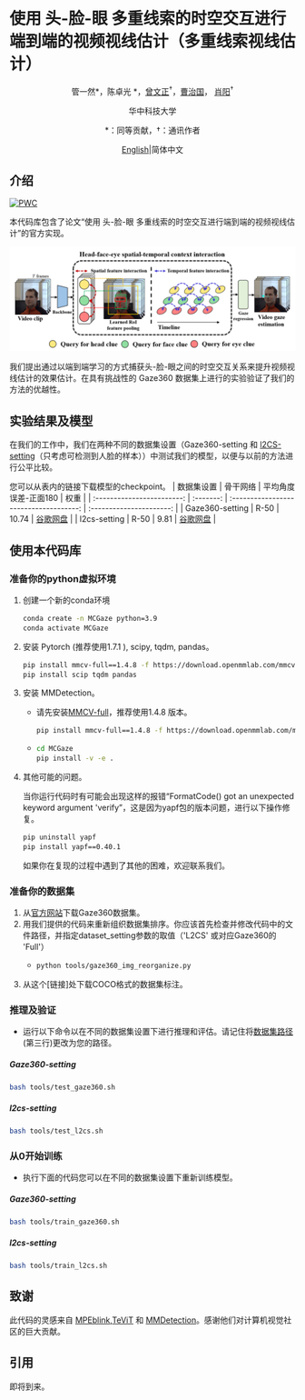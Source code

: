 # 使用 头-脸-眼 多重线索的时空交互进行端到端的视频视线估计（多重线索视线估计）
<div align="center">

管一然\*，陈卓光 \*，[曾文正](https://wenzhengzeng.github.io/)<sup>†</sup>，[曹治国](https://scholar.google.com/citations?user=396o2BAAAAAJ)， [肖阳](https://scholar.google.com/citations?user=NeKBuXEAAAAJ)<sup>†</sup> 

华中科技大学 

*：同等贡献，†：通讯作者

</div>


<div align="center">

[English](README.md)|简体中文

</div>

## 介绍
[![PWC](https://img.shields.io/endpoint.svg?url=https://paperswithcode.com/badge/end-to-end-video-gaze-estimation-via/gaze-estimation-on-gaze360)](https://paperswithcode.com/sota/gaze-estimation-on-gaze360?p=end-to-end-video-gaze-estimation-via)

本代码库包含了论文“使用 头-脸-眼 多重线索的时空交互进行端到端的视频视线估计”的官方实现。

<div align="center">

<img src="./fig1.png">

</div>

我们提出通过以端到端学习的方式捕获头-脸-眼之间的时空交互关系来提升视频视线估计的效果估计。在具有挑战性的 Gaze360 数据集上进行的实验验证了我们的方法的优越性。
## 实验结果及模型

在我们的工作中，我们在两种不同的数据集设置（Gaze360-setting 和 [l2CS-setting](https://github.com/Ahmednull/L2CS-Net)（只考虑可检测到人脸的样本））中测试我们的模型，以便与以前的方法进行公平比较。

您可以从表内的链接下载模型的checkpoint。
| 数据集设置                     | 骨干网络 | 平均角度误差-正面180                                   | 权重 |
| :------------------------: | :-------: | :------------------------------------: | :----------------------: |
| Gaze360-setting   | R-50    |  10.74            |           [谷歌网盘](https://drive.google.com/file/d/1ru0xhuB5N9kwvN9XLvZMQvVSfOgtbxmq/view?usp=share_link)        |
| l2cs-setting      | R-50    | 9.81        |         [谷歌网盘](https://drive.google.com/file/d/1frp_rmER8_hf2xC0hbtjRTLA4TBqYePq/view?usp=share_link)    |        
  
## 使用本代码库
### 准备你的python虚拟环境
1. 创建一个新的conda环境

   ```bash
   conda create -n MCGaze python=3.9
   conda activate MCGaze
   ```
   
2. 安装 Pytorch (推荐使用1.7.1 ), scipy, tqdm, pandas。
   ```bash
   pip install mmcv-full==1.4.8 -f https://download.openmmlab.com/mmcv/dist/cu110/torch1.7.1/index.html
   pip install scip tqdm pandas
   ```

4. 安装 MMDetection。

   * 请先安装[MMCV-full](https://mmcv.readthedocs.io/en/latest/get_started/installation.html)，推荐使用1.4.8 版本。
     ```bash
     pip install mmcv-full==1.4.8 -f https://download.openmmlab.com/mmcv/dist/cu110/torch1.7.1/index.html
     ```
   * ```bash
     cd MCGaze
     pip install -v -e .
     ```

5. 其他可能的问题。

   当你运行代码时有可能会出现这样的报错“FormatCode() got an unexpected keyword argument 'verify”，这是因为yapf包的版本问题，进行以下操作修复。
    ```bash
    pip uninstall yapf
    pip install yapf==0.40.1
    ```
    如果你在复现的过程中遇到了其他的困难，欢迎联系我们。
   
### 准备你的数据集
1. 从[官方网站](http://gaze360.csail.mit.edu/)下载Gaze360数据集。
2. 用我们提供的代码来重新组织数据集排序。你应该首先检查并修改代码中的文件路径，并指定dataset_setting参数的取值（'L2CS' 或对应Gaze360的 'Full'）
   * ```bash
     python tools/gaze360_img_reorganize.py
     ```
3. 从这个[链接]处下载COCO格式的数据集标注。
### 推理及验证

* 运行以下命令以在不同的数据集设置下进行推理和评估。请记住将[数据集路径](./configs/_base_/datasets/gaze360.py)(第三行)更改为您的路径。

##### Gaze360-setting

  ```bash
  bash tools/test_gaze360.sh
  ```

##### l2cs-setting

  ```bash
  bash tools/test_l2cs.sh
  ```



### 从0开始训练

* 执行下面的代码您可以在不同的数据集设置下重新训练模型。
##### Gaze360-setting

  ```bash
  bash tools/train_gaze360.sh
  ```

##### l2cs-setting

  ```bash
  bash tools/train_l2cs.sh
  ```

## 致谢

此代码的灵感来自 [MPEblink](https://github.com/wenzhengzeng/MPEblink),[TeViT](https://github.com/hustvl/TeViT) 和 [MMDetection](https://github.com/open-mmlab/mmdetection)。感谢他们对计算机视觉社区的巨大贡献。

## 引用
即将到来。
